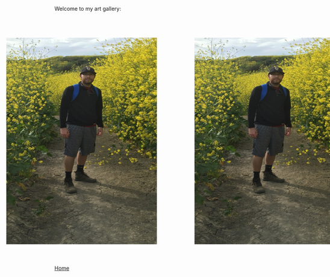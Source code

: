 Welcome to my art gallery:
<br>
<br>
<br>

<img style="position:absolute; TOP:150px; LEFT:100px; WIDTH:400px; HEIGHT:550px" SRC="jackpic3.jpg">
<img style="position:absolute; TOP:150px; LEFT:600px; WIDTH:400px; HEIGHT:550px" SRC="jackpic3.jpg">


<br>
<br>
<br>
<br>
<br>
<br>
<br>
<br>
<br>
<br>
<br>
<br>
<br>
<br>
<br>
<br>
<br>
<br>
<br>
<br>
<br>
<br>
<br>
<br>
<br>
<br>
<br>
<br>
<br>
<br>
<br>
<br>
<br>
<br>
<br>
<br>

[Home](./)
